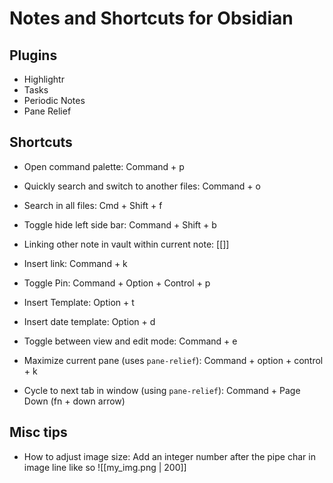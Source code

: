 # Notes and Shortcuts for Obsidian

## Plugins
- Highlightr
- Tasks
- Periodic Notes
- Pane Relief

## Shortcuts
- Open command palette: Command + p
- Quickly search and switch to another files: Command + o
- Search in all files: Cmd + Shift + f

- Toggle hide left side bar: Command + Shift + b
- Linking other note in vault within current note: [[]]
- Insert link: Command + k
- Toggle Pin: Command + Option + Control + p
- Insert Template: Option + t
- Insert date template: Option + d
- Toggle between view and edit mode: Command + e

- Maximize current pane (uses `pane-relief`): Command + option + control + k
- Cycle to next tab in window (using `pane-relief`): Command + Page Down (fn + down arrow)

## Misc tips
- How to adjust image size: Add an integer number after the pipe char in image line like so ![[my_img.png | 200]]
